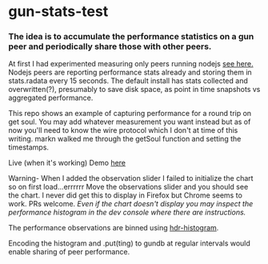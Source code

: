# gun-stats-test

### The idea is to accumulate the performance statistics on a gun peer and periodically share those with other peers.

At first I had experimented measuring only peers running nodejs [see here.](https://github.com/amark/gun/compare/master...i001962:master) Nodejs peers are reporting performance stats already and storing them in stats.radata every 15 seconds. The default install has stats collected and overwritten(?), presumably to save disk space, as point in time snapshots vs aggregated performance.

This repo shows an example of capturing performance for a round trip on get soul. You may add whatever measurement you want instead but as of now you'll need to know the wire protocol which I don't at time of this writing. markn walked me through the getSoul function and setting the timestamps. 

Live (when it's working) Demo [here](http://plato.seallake.net/API/v1/data/gun-stats-test/plotHisto2/plotFiles.html)

Warning- When I added the observation slider I failed to initialize the chart so on first load...errrrrr Move the observations slider and you should see the chart. I never did get this to display in Firefox but Chrome seems to work. PRs welcome. *Even if the chart doesn't display you may inspect the performance histogram in the dev console where there are instructions.*

The performance observations are binned using [hdr-histogram](https://github.com/HdrHistogram/HdrHistogramJS).

Encoding the histogram and .put(ting) to gundb at regular intervals would enable sharing of peer performance.